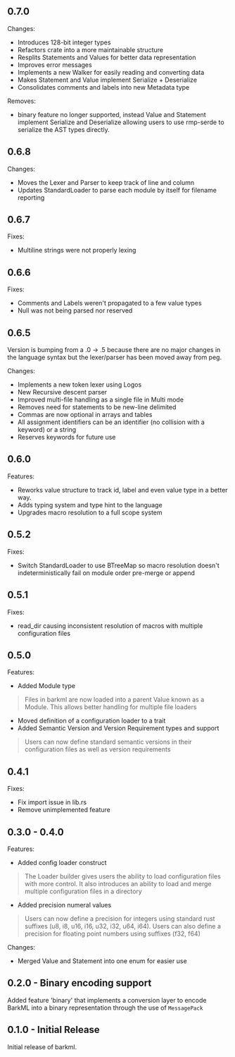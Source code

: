 ## 0.7.0

Changes:

* Introduces 128-bit integer types
* Refactors crate into a more maintainable structure
* Resplits Statements and Values for better data representation
* Improves error messages
* Implements a new Walker for easily reading and converting data
* Makes Statement and Value implement Serialize + Deserialize
* Consolidates comments and labels into new Metadata type

Removes:

* binary feature no longer supported, instead Value and Statement implement Serialize and Deserialize
  allowing users to use rmp-serde to serialize the AST types directly.


## 0.6.8

Changes:

* Moves the Lexer and Parser to keep track of line and column
* Updates StandardLoader to parse each module by itself for filename reporting

## 0.6.7

Fixes:

* Multiline strings were not properly lexing

## 0.6.6

Fixes:

* Comments and Labels weren't propagated to a few value types
* Null was not being parsed nor reserved

## 0.6.5

Version is bumping from a .0 -> .5 because there are no major changes in the language syntax but the lexer/parser has
been moved away from peg.

Changes:

* Implements a new token lexer using Logos
* New Recursive descent parser
* Improved multi-file handling as a single file in Multi mode
* Removes need for statements to be new-line delimited
* Commas are now optional in arrays and tables
* All assignment identifiers can be an identifier (no collision with a keyword) or a string
* Reserves keywords for future use

## 0.6.0

Features:

* Reworks value structure to track id, label and even value type in a better way.
* Adds typing system and type hint to the language
* Upgrades macro resolution to a full scope system

## 0.5.2

Fixes:

* Switch StandardLoader to use BTreeMap so macro resolution doesn't indeterministically fail on module order pre-merge
  or append

## 0.5.1

Fixes:

* read_dir causing inconsistent resolution of macros with multiple configuration files

## 0.5.0

Features:

* Added Module type

> Files in barkml are now loaded into a parent Value known as a Module. This allows better handling for multiple
> file loaders

* Moved definition of a configuration loader to a trait
* Added Semantic Version and Version Requirement types and support

> Users can now define standard semantic versions in their configuration files as well
> as version requirements

## 0.4.1

Fixes:

* Fix import issue in lib.rs
* Remove unimplemented feature

## 0.3.0 - 0.4.0

Features:

* Added config loader construct

> The Loader builder gives users the ability to load configuration files with more control. It also
> introduces an ability to load and merge multiple configuration files in a directory

* Added precision numeral values

> Users can now define a precision for integers using standard rust suffixes (u8, i8, u16, i16, u32, i32, u64, i64).
> Users can also define a precision for floating point numbers using suffixes (f32, f64)

Changes:

* Merged Value and Statement into one enum for easier use

## 0.2.0 - Binary encoding support

Added feature 'binary' that implements a conversion layer
to encode BarkML into a binary representation through the use
of `MessagePack`

## 0.1.0 - Initial Release

Initial release of barkml.
